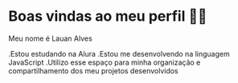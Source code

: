 # Boas vindas ao meu perfil 💙💙
Meu nome é Lauan Alves

.Estou estudando na Alura
.Estou me desenvolvendo na linguagem JavaScript
.Utilizo esse espaço para minha organização e compartilhamento dos meu projetos desenvolvidos
